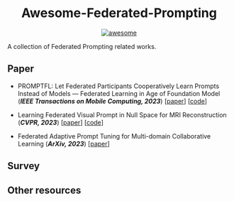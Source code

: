 <h1 align="center"><b>Awesome-Federated-Prompting</b></h1>
<p align="center">
  <a href="https://awesome.re"><img src="https://awesome.re/badge.svg" alt="awesome"></a>
</p>

A collection of Federated Prompting related works.

## Paper
* PROMPTFL: Let Federated Participants Cooperatively Learn Prompts Instead of Models — Federated Learning in Age of Foundation Model (***IEEE Transactions on Mobile Computing, 2023***)
[[paper](https://ieeexplore.ieee.org/stamp/stamp.jsp?arnumber=10210127&casa_token=IwkAihqucN0AAAAA:gNjwnb8aBGOr6IRXvP2Ivg1uxeBnXP8drhG7z2hX2wl_HBJ_CoH8_QplU5Lr4m3Ldy0zLIeTx73CeDQ&tag=1)] 
[[code](https://github.com/PEILab-Federated-Learning/PromptFL)]

* Learning Federated Visual Prompt in Null Space for MRI Reconstruction (***CVPR, 2023***)
[[paper](https://openaccess.thecvf.com/content/CVPR2023/papers/Feng_Learning_Federated_Visual_Prompt_in_Null_Space_for_MRI_Reconstruction_CVPR_2023_paper.pdf)] 
[[code](https://github.com/chunmeifeng/FedPR)]

* Federated Adaptive Prompt Tuning for Multi-domain Collaborative Learning (***ArXiv, 2023***)
[[paper](https://arxiv.org/pdf/2211.07864.pdf)] 

## Survey


## Other resources

